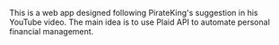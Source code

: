 This is a web app designed following PirateKing's suggestion in his YouTube video.  The main idea is to use Plaid API to automate personal financial management. 
